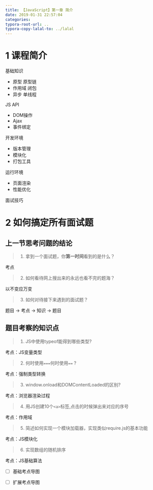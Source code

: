 ```yaml
---
title: 【JavaScript】第一章 简介
date: 2019-01-31 22:57:04
categories:
typora-root-url: ..
typora-copy-lalal-to: ../lalal
---
```


# 1 课程简介
基础知识
 - 原型 原型链
 - 作用域 闭包
 - 异步 单线程

JS API
 - DOM操作
 - Ajax
 - 事件绑定

开发环境
 - 版本管理
 - 模块化
 - 打包工具

运行环境
 - 页面渲染
 - 性能优化

面试技巧
# 2 如何搞定所有面试题
## 上一节思考问题的结论
> 1. 拿到一个面试题，你**第一时间**看到的是什么？

考点

> 2. 如何看待网上搜出来的永远也看不完的题海？

以不变应万变

> 3. 如何对待接下来遇到的面试题？

题目 -> 考点 -> 知识 -> 题目

## 题目考察的知识点
> 1. JS中使用typeof能得到哪些类型?

考点：JS变量类型

> 2. 何时使用`===`何时使用`==` ?

考点：强制类型转换

> 3. window.onload和DOMContentLoaded的区别?

考点：浏览器渲染过程

> 4. 用JS创建10个`<a>`标签,点击的时候弹出来对应的序号

考点：作用域

> 5. 简述如何实现一个模块加载器，实现类似require.js的基本功能

考点：JS模块化

> 6. 实现数组的随机排序
> 
考点：JS基础算法

 - [ ] 基础考点导图
 - [ ] 扩展考点导图

